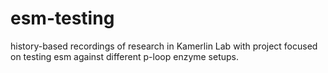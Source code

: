 # esm-testing
history-based recordings of research in Kamerlin Lab with project focused on testing esm against different p-loop enzyme setups. 
